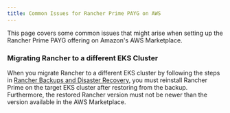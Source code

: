 ```yaml
---
title: Common Issues for Rancher Prime PAYG on AWS
---
```


This page covers some common issues that might arise when setting up the Rancher Prime PAYG offering on Amazon's AWS Marketplace.

### Migrating Rancher to a different EKS Cluster

When you migrate Rancher to a different EKS cluster by following the steps in [Rancher Backups and Disaster Recovery](../../../how-to-guides/new-user-guides/backup-restore-and-disaster-recovery/backup-restore-and-disaster-recovery.md), you must reinstall Rancher Prime on the target EKS cluster after restoring from the backup. Furthermore, the restored Rancher version must not be newer than the version available in the AWS Marketplace.

